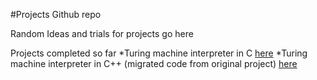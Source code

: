 #Projects Github repo

Random Ideas and trials for projects go here

Projects completed so far
*Turing machine interpreter in C [here](https://github.com/ichuksokoh/Projects/tree/main/TM_in_C)
*Turing machine interpreter in C++ (migrated code from original project) [here](https://github.com/ichuksokoh/Projects/tree/main/tm_c%2B%2B)